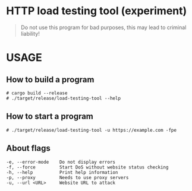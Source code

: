 # HTTP load testing tool (experiment)
> Do not use this program for bad purposes, this may lead to criminal liability!
# USAGE

## How to build a program
```
# cargo build --release
# ./target/release/load-testing-tool --help
```

## How to start a program
```
# ./target/release/load-testing-tool -u https://example.com -fpe
```

## About flags
```
-e, --error-mode    Do not display errors
-f, --force         Start DoS without website status checking
-h, --help          Print help information
-p, --proxy         Needs to use proxy servers
-u, --url <URL>     Website URL to attack
```
